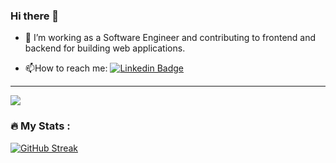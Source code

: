 ### Hi there 👋

- :telescope: I’m working as a Software Engineer and contributing to frontend and backend for building web applications.

- :mailbox:How to reach me: [![Linkedin Badge](https://img.shields.io/badge/-kakbar-blue?style=flat&logo=Linkedin&logoColor=white)](https://www.linkedin.com/in/muzammilkhattri/)
---

![](https://komarev.com/ghpvc/?username=muzammilkhattri&color=blueviolet&label=Profile+Views)

### :fire: My Stats :

[![GitHub Streak](http://github-readme-streak-stats.herokuapp.com?user=muzammilkhattri&theme=dark&background=000000)](https://git.io/streak-stats)

